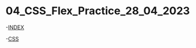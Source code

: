 # 04_CSS_Flex_Practice_28_04_2023

-[INDEX](https://github.com/KS1502/04_CSS_Flex_Practice_28_04_2023/blob/master/index.html)

-[CSS](https://github.com/KS1502/04_CSS_Flex_Practice_28_04_2023/blob/master/style.css)
